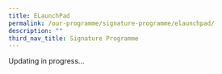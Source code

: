```yaml
---
title: ELaunchPad
permalink: /our-programme/signature-programme/elaunchpad/
description: ""
third_nav_title: Signature Programme
---
```

Updating in progress...